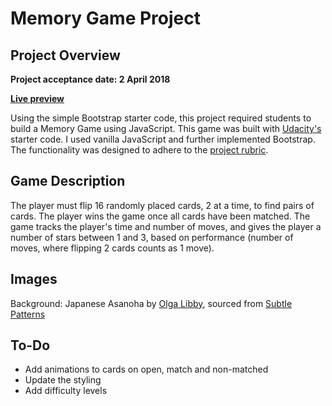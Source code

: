 # Memory Game Project

## Project Overview

**Project acceptance date: 2 April 2018**

**[Live preview](http://annikaiser.com/memory-game/)**

Using the simple Bootstrap starter code, this project required students to build a Memory Game using JavaScript.
This game was built with [Udacity's](https://github.com/udacity/fend-project-memory-game) starter code. I used vanilla JavaScript and further implemented Bootstrap. The functionality was designed to adhere to the [project rubric](https://review.udacity.com/#!/rubrics/591/view).

## Game Description

The player must flip 16 randomly placed cards, 2 at a time, to find pairs of cards. The player wins the game once all cards have been matched. The game tracks the player's time and number of moves, and gives the player a number of stars between 1 and 3, based on performance (number of moves, where flipping 2 cards counts as 1 move).

## Images

Background:
Japanese Asanoha by [Olga Libby](http://olgalibby.com/), sourced from [Subtle Patterns](www.subtlepatterns.com)

## To-Do

* Add animations to cards on open, match and non-matched
* Update the styling
* Add difficulty levels
